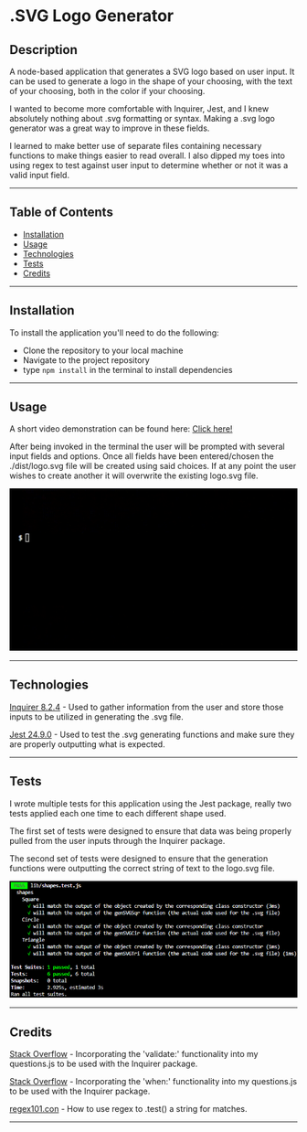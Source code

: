 # .SVG Logo Generator

## Description
A node-based application that generates a SVG logo based on user input. It can be used to generate a logo in the shape of your choosing, with the text of your choosing, both in the color if your choosing.

I wanted to become more comfortable with Inquirer, Jest, and I knew absolutely nothing about .svg formatting or syntax. Making a .svg logo generator was a great way to improve in these fields.

I learned to make better use of separate files containing necessary functions to make things easier to read overall. I also dipped my toes into using regex to test against user input to determine whether or not it was a valid input field.

---

## Table of Contents

- [Installation](#installation)
- [Usage](#usage)
- [Technologies](#technologies)
- [Tests](#tests)
- [Credits](#credits)

---
## Installation

To install the application you'll need to do the following:

- Clone the repository to your local machine
- Navigate to the project repository
- type `npm install` in the terminal to install dependencies

---

## Usage

A short video demonstration can be found here: [Click here!](http://www.ihaventdonethisyet.com)

After being invoked in the terminal the user will be prompted with several input fields and options. Once all fields have been entered/chosen the ./dist/logo.svg file will be created using said choices. If at any point the user wishes to create another it will overwrite the existing logo.svg file.

![example usage gif](./assets/images/usagePreview.gif)

---

## Technologies

[Inquirer 8.2.4](https://www.npmjs.com/package/inquirer) - Used to gather information from the user and store those inputs to be utilized in generating the .svg file.

[Jest 24.9.0](https://jestjs.io/) - Used to test the .svg generating functions and make sure they are properly outputting what is expected.

---

## Tests

I wrote multiple tests for this application using the Jest package, really two tests applied each one time to each different shape used.

The first set of tests were designed to ensure that data was being properly pulled from the user inputs through the Inquirer package.

The second set of tests were designed to ensure that the generation functions were outputting the correct string of text to the logo.svg file.

![svg generation tests screenshot](./assets/images/svgGenTests.png)

---

## Credits

[Stack Overflow](https://stackoverflow.com/a/65190734) - Incorporating the 'validate:' functionality into my questions.js to be used with the Inquirer package.

[Stack Overflow](https://stackoverflow.com/a/51585212) - Incorporating the 'when:' functionality into my questions.js to be used with the Inquirer package.

[regex101.con](https://regex101.com/) - How to use regex to .test() a string for matches.

---